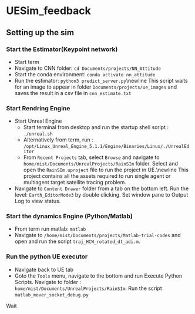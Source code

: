 # UESim_feedback

## Setting up the sim

### Start the Estimator(Keypoint network)
- Start term
- Navigate to CNN folder: `cd Documents/projects/NN_Attitude`
- Start the conda environment: `conda activate nn_attitude`
- Run the estimator: `python3 predict_server.py`\newline
This script waits for an image to appear in folder `Documents/projects/ue_images` and saves the result in a csv file in `cnn_estimate.txt`
   
### Start Rendring Engine
- Start Unreal Engine
  - Start terminal from desktop and run the startup shell script : `./unreal.sh`
  - Alternatively from term, run : `/opt/Linux_Unreal_Engine_5.1.1/Engine/Binaries/Linux/./UnrealEditor`      
  - From `Recent Projects` tab, select `Browse` and navigate to `home/mist/Documents/UnrealProjects/RainSIm` folder. Select and open the `RainSIm.uproject` file to run the project in UE.\newline
This project contains all the assets required to run single agent or multiagent target satellite tracing problem.
- Navigate to `Content Drawer` folder from a tab on the bottom left. Run the level: `Earth_EditorMode3` by double clicking. Set window pane to Output Log to view status.

### Start the dynamics Engine (Python/Matlab)
- From term run matlab: `matlab`
- Navigate to `/home/mist/Documents/projects/Matlab-trial-codes` and open and run the script `traj_HCW_rotated_dt_adi.m`.

### Run the python UE executor
- Navigate back to UE tab
- Goto the `Tools` menu, navigate to the bottom and run Execute Python Scripts. Navigate to folder : `home/mist/Documents/UnrealProjects/RainSIm`. Run the script `matlab_mover_socket_debug.py`

Wait  
